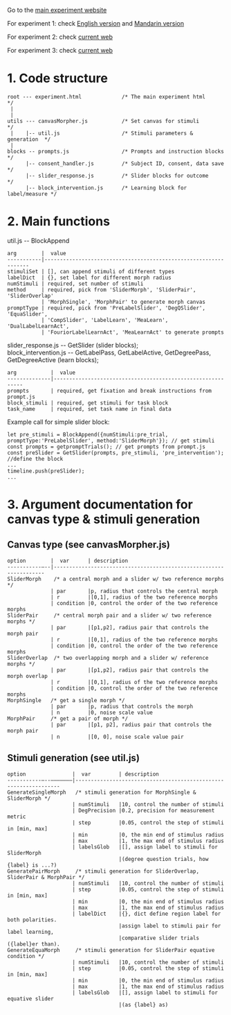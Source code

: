 Go to the [main experiment website](https://lingsyrina.github.io/MagnitudeExperiments/experiment.html)

For experiment 1: check [English version](https://lingsyrina.github.io/MagnitudeExperiments/ExpA_gradability.html) and [Mandarin version](https://lingsyrina.github.io/MagnitudeExperiments/ExpA_gradability_zh.html)

For experiment 2: check [current web](https://lingsyrina.github.io/MagnitudeExperiments/exp2_IMPDMP.html)

For experiment 3: check [current web](https://lingsyrina.github.io/MagnitudeExperiments/exp3_AdjLev.html)

# 1. Code structure
```
root --- experiment.html             /* The main experiment html         */  
 |  
 |  
utils --- canvasMorpher.js           /* Set canvas for stimuli           */  
 |    |-- util.js                    /* Stimuli parameters & generation  */  
 |      
blocks -- prompts.js                 /* Prompts and instruction blocks   */  
      |-- consent_handler.js         /* Subject ID, consent, data save   */  
      |-- slider_response.js         /* Slider blocks for outcome        */  
      |-- block_intervention.js      /* Learning block for label/measure */
```
# 2. Main functions
util.js -- BlockAppend
```
arg        |  value
-----------|-----------------------------------------------------------------
stimuliSet | [], can append stimuli of different types
labelDict  | {}, set label for different morph radius
numStimuli | required, set number of stimuli
method     | required, pick from 'SliderMorph', 'SliderPair', 'SliderOverlap'
           | 'MorphSingle', 'MorphPair' to generate morph canvas
promptType | required, pick from 'PreLabelSlider', 'DegQSlider', 'EquaSlider', 
           | 'CompSlider', 'LabelLearn', 'MeaLearn', 'DualLabelLearnAct',
           | 'FouriorLabelLearnAct', 'MeaLearnAct' to generate prompts 
```
   
slider_response.js -- GetSlider (slider blocks);  
block_intervention.js -- GetLabelPass, GetLabelActive, GetDegreePass, GetDegreeActive (learn blocks);  
```
arg           |  value
--------------|------------------------------------------------------------
prompts       | required, get fixation and break instructions from prompt.js
block_stimuli | required, get stimuli for task block
task_name     | required, set task name in final data
```
   
Example call for simple slider block:
```
let pre_stimuli = BlockAppend({numStimuli:pre_trial, promptType:'PreLabelSlider', method:'SliderMorph'}); // get stimuli
const prompts = getpromptTrials(); // get prompts from prompt.js
const preSlider = GetSlider(prompts, pre_stimuli, 'pre_intervention'); //define the block
...
timeline.push(preSlider);
...
```
# 3. Argument documentation for canvas type & stimuli generation
## Canvas type (see canvasMorpher.js)
```
option        |  var      | description
-----------–--|-------------------------------------------------------------------
SliderMorph    /* a central morph and a slider w/ two reference morphs */
              | par       |p, radius that controls the central morph
              | r         |[0,1], radius of the two reference morphs
              | condition |0, control the order of the two reference morphs
SliderPair     /* central morph pair and a slider w/ two reference morphs */
              | par       |[p1,p2], radius pair that controls the morph pair
              | r         |[0,1], radius of the two reference morphs
              | condition |0, control the order of the two reference morphs
SliderOverlap  /* two overlapping morph and a slider w/ reference morphs */ 
              | par       |[p1,p2], radius pair that controls the morph overlap
              | r         |[0,1], radius of the two reference morphs
              | condition |0, control the order of the two reference morphs
MorphSingle   /* get a single morph */
              | par       |p, radius that controls the morph
              | n         |0, noise scale value
MorphPair     /* get a pair of morph */
              | par       |[p1, p2], radius pair that controls the morph pair
              | n         |[0, 0], noise scale value pair

```

## Stimuli generation (see util.js)

```
option               |  var         | description
-----------–--–––––––|-----------------------------------------------------------------
GenerateSingleMorph   /* stimuli generation for MorphSingle & SliderMorph */
                     | numStimuli   |10, control the number of stimuli
                     | DegPrecision |0.2, precision for measurement metric
                     | step         |0.05, control the step of stimuli in [min, max]
                     | min          |0, the min end of stimulus radius
                     | max          |1, the max end of stimulus radius
                     | labelsGlob   |[], assign label to stimuli for SliderMorph
                                    |(degree question trials, how {label} is ...?)
GeneratePairMorph     /* stimuli generation for SliderOverlap, SliderPair & MorphPair */
                     | numStimuli   |10, control the number of stimuli
                     | step         |0.05, control the step of stimuli in [min, max]
                     | min          |0, the min end of stimulus radius
                     | max          |1, the max end of stimulus radius
                     | labelDict    |{}, dict define region label for both polarities.
                                    |assign label to stimuli pair for label learning,
                                    |comparative slider trials ({label}er than). 
GenerateEquaMorph     /* stimuli generation for SliderPair equative condition */ 
                     | numStimuli   |10, control the number of stimuli
                     | step         |0.05, control the step of stimuli in [min, max]
                     | min          |0, the min end of stimulus radius
                     | max          |1, the max end of stimulus radius
                     | labelsGlob   |[], assign label to stimuli for equative slider
                                    |(as {label} as)

```

